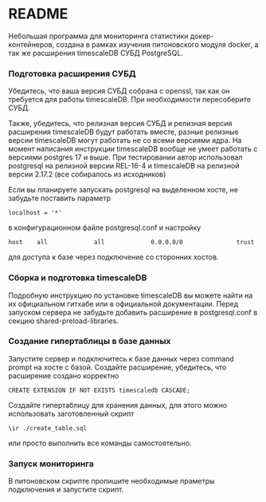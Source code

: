 # README

Небольшая программа для мониторинга статистики докер-контейнеров, создана в рамках изучения питоновского модуля docker, а так же 
расширения timescaleDB СУБД PostgreSQL.

### Подготовка расширения СУБД

Убедитесь, что ваша версия СУБД собрана с openssl, так как он требуется для работы timescaleDB. При необходимости пересоберите СУБД.

Также, убедитесь, что релизная версия СУБД и релизная версия расширения timescaleDB будут работать вместе, разные релизные версии timescaleDB могут работать не со
всеми версиями ядра. На момент написания инструкции timescaleDB вообще не умеет работать с версиями postgres 17 и выше. При тестировании автор использовал 
postgresql на релизной версии REL-16-4 и timescaleDB на релизной версии 2.17.2 (все собиралось из исходников)

Если вы планируете запускать postgresql на выделенном хосте, не забудьте поставить параметр
```
localhost = '*'
```
в конфигурационном файле postgresql.conf и настройку
```
host    all             all             0.0.0.0/0               trust
```
для доступа к базе через подключение со сторонних хостов.

### Сборка и подготовка timescaleDB

Подробную инструкцию по установке timescaleDB вы можете найти на их официальном гитхабе или в официальной документации. Перед запуском сервера не 
забудьте добавить расширение в postgresql.conf в секцию shared-preload-libraries.

### Создание гипертаблицы в базе данных

Запустите сервер и подключитесь к базе данных через command prompt на хосте с базой. Создайте расширение, убедитесь, что расширение создано корректно
```
CREATE EXTENSION IF NOT EXISTS timescaledb CASCADE;
```

Создайте гипертаблицу для хранения данных, для этого можно использовать
заготовленный скрипт
```
\ir ./create_table.sql
```
или просто выполнить все команды самостоятельно.

### Запуск мониторинга

В питоновском скрипте пропишите необходимые праметры подключения и запустите скрипт.
